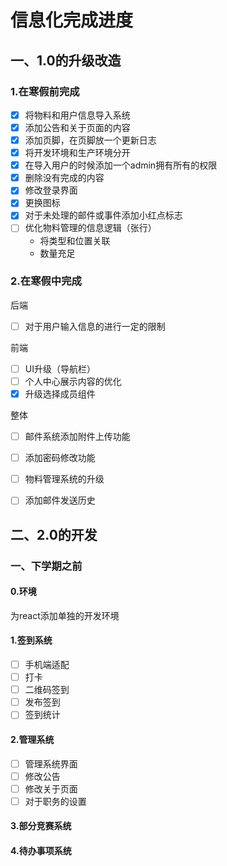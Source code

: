 # 信息化完成进度

## 一、1.0的升级改造

### 1.在寒假前完成

- [x] 将物料和用户信息导入系统
- [x] 添加公告和关于页面的内容
- [x] 添加页脚，在页脚放一个更新日志
- [x] 将开发环境和生产环境分开
- [x] 在导入用户的时候添加一个admin拥有所有的权限
- [x] 删除没有完成的内容
- [x] 修改登录界面
- [x] 更换图标
- [x] 对于未处理的邮件或事件添加小红点标志
- [ ] 优化物料管理的信息逻辑（张行）
  + 将类型和位置关联
  + 数量充足



### 2.在寒假中完成

后端

- [ ]  对于用户输入信息的进行一定的限制

前端

- [ ] UI升级（导航栏）
- [ ] 个人中心展示内容的优化
- [x] 升级选择成员组件

整体

- [ ] 邮件系统添加附件上传功能
- [ ] 添加密码修改功能
- [ ] 物料管理系统的升级
- [ ] 添加邮件发送历史



## 二、2.0的开发

### 一、下学期之前

#### 0.环境

为react添加单独的开发环境

#### 1.签到系统

+ [ ] 手机端适配
+ [ ] 打卡
+ [ ] 二维码签到
+ [ ] 发布签到
+ [ ] 签到统计

#### 2.管理系统

+ [ ] 管理系统界面
+ [ ] 修改公告
+ [ ] 修改关于页面
+ [ ] 对于职务的设置

#### 3.部分竞赛系统

#### 4.待办事项系统


